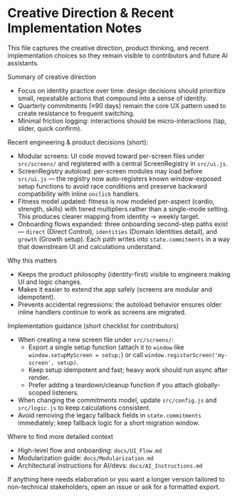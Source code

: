 # Creative Direction & Recent Implementation Notes

This file captures the creative direction, product thinking, and recent implementation choices so they remain visible to contributors and future AI assistants.

Summary of creative direction
- Focus on identity practice over time: design decisions should prioritize small, repeatable actions that compound into a sense of identity.
- Quarterly commitments (≈90 days) remain the core UX pattern used to create resistance to frequent switching.
- Minimal friction logging: interactions should be micro-interactions (tap, slider, quick confirm).

Recent engineering & product decisions (short):
- Modular screens: UI code moved toward per-screen files under `src/screens/` and registered with a central ScreenRegistry in `src/ui.js`.
- ScreenRegistry autoload: per-screen modules may load before `src/ui.js` — the registry now auto-registers known window-exposed setup functions to avoid race conditions and preserve backward compatibility with inline `onclick` handlers.
- Fitness model updated: fitness is now modeled per-aspect (cardio, strength, skills) with tiered multipliers rather than a single-mode setting. This produces clearer mapping from identity → weekly target.
- Onboarding flows expanded: three onboarding second-step paths exist — `direct` (Direct Control), `identities` (Domain Identities detail), and `growth` (Growth setup). Each path writes into `state.commitments` in a way that downstream UI and calculations understand.

Why this matters
- Keeps the product philosophy (identity-first) visible to engineers making UI and logic changes.
- Makes it easier to extend the app safely (screens are modular and idempotent).
- Prevents accidental regressions: the autoload behavior ensures older inline handlers continue to work as screens are migrated.

Implementation guidance (short checklist for contributors)
- When creating a new screen file under `src/screens/`:
  - Export a single setup function (attach it to `window` like `window.setupMyScreen = setup;`) or call `window.registerScreen('my-screen', setup)`.
  - Keep setup idempotent and fast; heavy work should run async after render.
  - Prefer adding a teardown/cleanup function if you attach globally-scoped listeners.
- When changing the commitments model, update `src/config.js` and `src/logic.js` to keep calculations consistent.
- Avoid removing the legacy fallback fields in `state.commitments` immediately; keep fallback logic for a short migration window.

Where to find more detailed context
- High-level flow and onboarding: `docs/UI_Flow.md`
- Modularization guide: `docs/Modularization.md`
- Architectural instructions for AI/devs: `docs/AI_Instructions.md`

If anything here needs elaboration or you want a longer version tailored to non-technical stakeholders, open an issue or ask for a formatted export.
